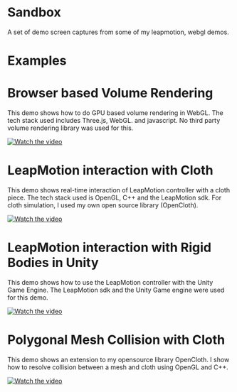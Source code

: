 # Sandbox
A set of demo screen captures from some of my leapmotion, webgl demos.

# Examples
# Browser based Volume Rendering
This demo shows how to do GPU based volume rendering in WebGL. The tech stack used includes Three.js, WebGL. and javascript. No third party volume rendering library was used for this.

[![Watch the video](http://img.youtube.com/vi/ojGpmq7MxCo/0.jpg)](https://youtu.be/ojGpmq7MxCo)

# LeapMotion interaction with Cloth
This demo shows real-time interaction of LeapMotion controller with a cloth piece. The tech stack used is OpenGL, C++ and the LeapMotion sdk. For cloth simulation, I used my own open source library (OpenCloth).

[![Watch the video](http://img.youtube.com/vi/br9-k81XQKY/0.jpg)](https://youtu.be/br9-k81XQKY)

# LeapMotion interaction with Rigid Bodies in Unity
This demo shows how to use the LeapMotion controller with the Unity Game Engine. The LeapMotion sdk and the Unity Game engine were used for this demo.

[![Watch the video](http://img.youtube.com/vi/PujZX544JTI/0.jpg)](https://youtu.be/PujZX544JTI)

# Polygonal Mesh Collision with Cloth
This demo shows an extension to my opensource library OpenCloth. I show how to resolve collision between a mesh and cloth using OpenGL and C++.

[![Watch the video](http://img.youtube.com/vi/Bz4PONwNv3E/0.jpg)](https://youtu.be/Bz4PONwNv3E)

